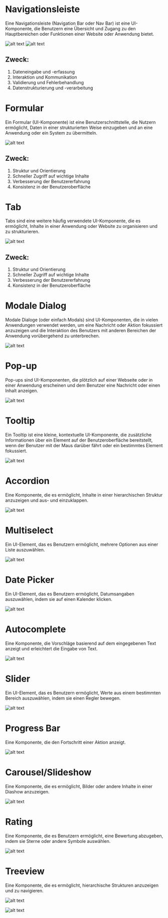 # Navigationsleiste
Eine Navigationsleiste (Navigation Bar oder Nav Bar) ist eine UI-Komponente, die Benutzern eine Übersicht und Zugang zu den Hauptbereichen oder Funktionen einer Website oder Anwendung bietet.

![alt text](images/image.png)
![alt text](images/image-1.png)

## Zweck:
1. Dateneingabe und -erfassung
2. Interaktion und Kommunikation
3. Validierung und Fehlerbehandlung
4. Datenstrukturierung und -verarbeitung

# Formular
Ein Formular (UI-Komponente) ist eine Benutzerschnittstelle, die Nutzern ermöglicht, Daten in einer strukturierten Weise einzugeben und an eine Anwendung oder ein System zu übermitteln.

![alt text](images/image-2.png)

## Zweck:
1. Struktur und Orientierung
2. Schneller Zugriff auf wichtige Inhalte
3. Verbesserung der Benutzererfahrung
4. Konsistenz in der Benutzeroberfläche

# Tab
Tabs sind eine weitere häufig verwendete UI-Komponente, die es ermöglicht, Inhalte in einer Anwendung oder Website zu organisieren und zu strukturieren.

![alt text](images/image-3.png)

## Zweck:
1. Struktur und Orientierung
2. Schneller Zugriff auf wichtige Inhalte
3. Verbesserung der Benutzererfahrung
4. Konsistenz in der Benutzeroberfläche

# Modale Dialog
Modale Dialoge (oder einfach Modals) sind UI-Komponenten, die in vielen Anwendungen verwendet werden, um eine Nachricht oder Aktion fokussiert anzuzeigen und die Interaktion des Benutzers mit anderen Bereichen der Anwendung vorübergehend zu unterbrechen.

![alt text](images/image-4.png)

# Pop-up
Pop-ups sind UI-Komponenten, die plötzlich auf einer Webseite oder in einer Anwendung erscheinen und dem Benutzer eine Nachricht oder einen Inhalt anzeigen.

![alt text](images/image-4.png)

# Tooltip
Ein Tooltip ist eine kleine, kontextuelle UI-Komponente, die zusätzliche Informationen über ein Element auf der Benutzeroberfläche bereitstellt, wenn der Benutzer mit der Maus darüber fährt oder ein bestimmtes Element fokussiert.

![alt text](images/image-5.png)

# Accordion
Eine Komponente, die es ermöglicht, Inhalte in einer hierarchischen Struktur anzuzeigen und aus- und einzuklappen.

![alt text](images/image-6.png)

# Multiselect
Ein UI-Element, das es Benutzern ermöglicht, mehrere Optionen aus einer Liste auszuwählen.

![alt text](images/image-7.png)

# Date Picker
Ein UI-Element, das es Benutzern ermöglicht, Datumsangaben auszuwählen, indem sie auf einen Kalender klicken.

![alt text](images/image-8.png)

# Autocomplete
Eine Komponente, die Vorschläge basierend auf dem eingegebenen Text anzeigt und erleichtert die Eingabe von Text.

![alt text](images/image-9.png)

# Slider
Ein UI-Element, das es Benutzern ermöglicht, Werte aus einem bestimmten Bereich auszuwählen, indem sie einen Regler bewegen.

![alt text](images/image-10.png)

# Progress Bar
Eine Komponente, die den Fortschritt einer Aktion anzeigt.

![alt text](images/image-11.png)

# Carousel/Slideshow
Eine Komponente, die es ermöglicht, Bilder oder andere Inhalte in einer Diashow anzuzeigen.

![alt text](images/image-12.png)

# Rating
Eine Komponente, die es Benutzern ermöglicht, eine Bewertung abzugeben, indem sie Sterne oder andere Symbole auswählen.

![alt text](images/image-13.png)

# Treeview
Eine Komponente, die es ermöglicht, hierarchische Strukturen anzuzeigen und zu navigieren.

![alt text](images/image-14.png)

![alt text](image.png)